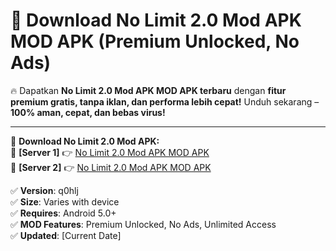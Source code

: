 # 🚀 Download No Limit 2.0 Mod APK MOD APK (Premium Unlocked, No Ads)  

🔥 Dapatkan **No Limit 2.0 Mod APK MOD APK terbaru** dengan **fitur premium gratis, tanpa iklan, dan performa lebih cepat!** Unduh sekarang – **100% aman, cepat, dan bebas virus!**  

---


🔽 **Download No Limit 2.0 Mod APK:**  
🔹 **[Server 1]** 👉 [No Limit 2.0 Mod APK MOD APK](https://apkcomod.com?title=No_Limit_2.0_Mod_APK)  
🔹 **[Server 2]** 👉 [No Limit 2.0 Mod APK MOD APK](https://apkcomod.com?title=No_Limit_2.0_Mod_APK)  


✅ **Version**: q0hlj  
✅ **Size**: Varies with device  
✅ **Requires**: Android 5.0+  
✅ **MOD Features**: Premium Unlocked, No Ads, Unlimited Access  
✅ **Updated**: [Current Date]  